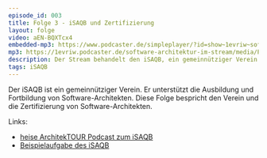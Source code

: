 ```yaml
---
episode_id: 003
title: Folge 3 - iSAQB und Zertifizierung
layout: folge
video: aEN-BQXTcx4
embedded-mp3: https://www.podcaster.de/simpleplayer/?id=show~1evriw~software-architektur-im-stream~pod-5f9eea79b65f4920425320&v=1604513721
mp3: https://1evriw.podcaster.de/software-architektur-im-stream/media/PodcastiSAQBUndZertifizierung.mp3
description: Der Stream behandelt den iSAQB, ein gemeinnütziger Verein zur Förderung von Software-Architektur.
tags: iSAQB
---
```


Der iSAQB ist ein gemeinnütziger Verein. Er unterstützt die Ausbildung und
Fortbildung von Software-Architekten. Diese Folge bespricht den Verein
und die Zertifizierung von Software-Architekten.

Links:
* [heise ArchitekTOUR Podcast zum
  iSAQB](https://www.heise.de/developer/artikel/Episode-80-Architekturzertifizierung-beim-iSAQB-4991806.html)
* [Beispielaufgabe des iSAQB](https://www.isaqb.org/downloads/) 
